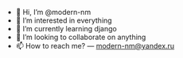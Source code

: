 - 👋 Hi, I’m @modern-nm
- 👀 I’m interested in everything
- 🌱 I’m currently learning django
- 💞️ I’m looking to collaborate on anything
- 📫 How to reach me? — modern-nm@yandex.ru

<!---
modern-nm/modern-nm is a ✨ special ✨ repository because its `README.md` (this file) appears on your GitHub profile.
You can click the Preview link to take a look at your changes.
--->
